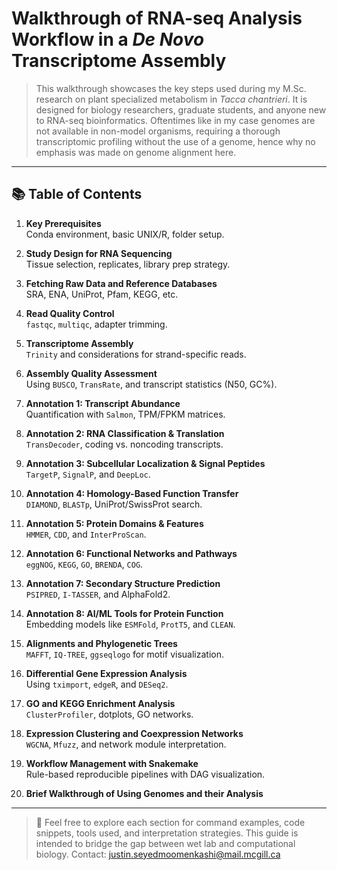 # Walkthrough of RNA-seq Analysis Workflow in a *De Novo* Transcriptome Assembly

> This walkthrough showcases the key steps used during my M.Sc. research on plant specialized metabolism in *Tacca chantrieri*. It is designed for biology researchers, graduate students, and anyone new to RNA-seq bioinformatics. Oftentimes like in my case genomes are not available in non-model organisms, requiring a thorough transcriptomic profiling without the use of a genome, hence why no emphasis was made on genome alignment here.

---

## 📚 Table of Contents

1. **Key Prerequisites**  
   Conda environment, basic UNIX/R, folder setup.

2. **Study Design for RNA Sequencing**  
   Tissue selection, replicates, library prep strategy.

3. **Fetching Raw Data and Reference Databases**  
   SRA, ENA, UniProt, Pfam, KEGG, etc.

4. **Read Quality Control**  
   `fastqc`, `multiqc`, adapter trimming.

5. **Transcriptome Assembly**  
   `Trinity` and considerations for strand-specific reads.

6. **Assembly Quality Assessment**  
   Using `BUSCO`, `TransRate`, and transcript statistics (N50, GC%).

7. **Annotation 1: Transcript Abundance**  
   Quantification with `Salmon`, TPM/FPKM matrices.

8. **Annotation 2: RNA Classification & Translation**  
   `TransDecoder`, coding vs. noncoding transcripts.

9. **Annotation 3: Subcellular Localization & Signal Peptides**  
   `TargetP`, `SignalP`, and `DeepLoc`.

10. **Annotation 4: Homology-Based Function Transfer**  
    `DIAMOND`, `BLASTp`, UniProt/SwissProt search.

11. **Annotation 5: Protein Domains & Features**  
    `HMMER`, `CDD`, and `InterProScan`.

12. **Annotation 6: Functional Networks and Pathways**  
    `eggNOG`, `KEGG`, `GO`, `BRENDA`, `COG`.

13. **Annotation 7: Secondary Structure Prediction**  
    `PSIPRED`, `I-TASSER`, and AlphaFold2.

14. **Annotation 8: AI/ML Tools for Protein Function**  
    Embedding models like `ESMFold`, `ProtT5`, and `CLEAN`.

15. **Alignments and Phylogenetic Trees**  
    `MAFFT`, `IQ-TREE`, `ggseqlogo` for motif visualization.

16. **Differential Gene Expression Analysis**  
    Using `tximport`, `edgeR`, and `DESeq2`.

17. **GO and KEGG Enrichment Analysis**  
    `ClusterProfiler`, dotplots, GO networks.

18. **Expression Clustering and Coexpression Networks**  
    `WGCNA`, `Mfuzz`, and network module interpretation.

19. **Workflow Management with Snakemake**  
    Rule-based reproducible pipelines with DAG visualization.

20. **Brief Walkthrough of Using Genomes and their Analysis** 

---

> 🔬 Feel free to explore each section for command examples, code snippets, tools used, and interpretation strategies. This guide is intended to bridge the gap between wet lab and computational biology. 
Contact: justin.seyedmoomenkashi@mail.mcgill.ca
